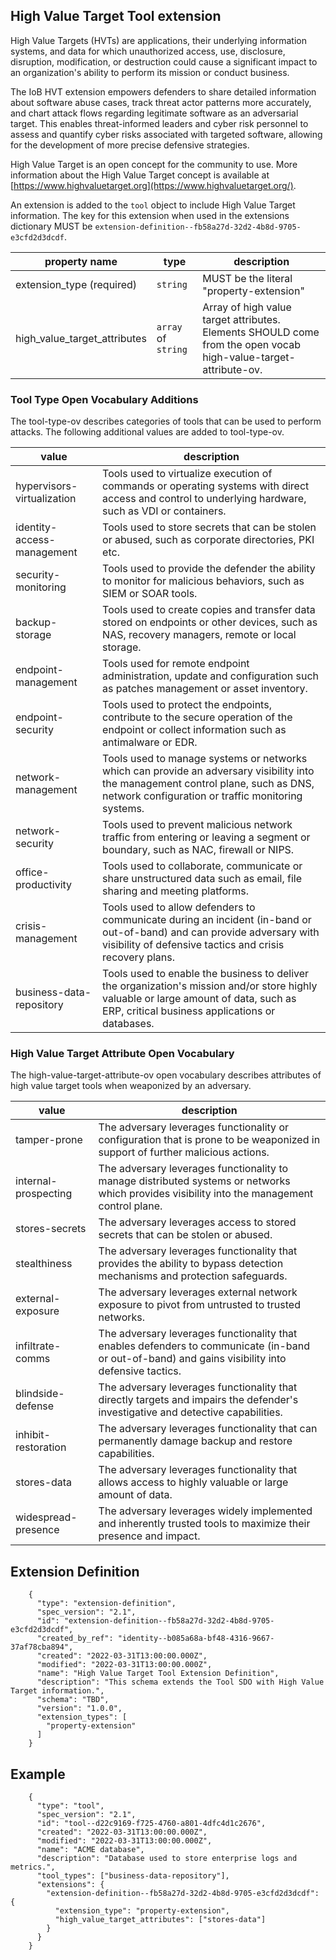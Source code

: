 ## High Value Target Tool extension

High Value Targets (HVTs) are applications, their underlying information
systems, and data for which unauthorized access, use, disclosure,
disruption, modification, or destruction could cause a significant
impact to an organization's ability to perform its mission or conduct
business.

The IoB HVT extension empowers defenders to share detailed information
about software abuse cases, track threat actor patterns more accurately,
and chart attack flows regarding legitimate software as an adversarial
target. This enables threat-informed leaders and cyber risk personnel to
assess and quantify cyber risks associated with targeted software,
allowing for the development of more precise defensive strategies.

High Value Target is an open concept for the community to use. More information about the High Value Target concept is available at [https://www.highvaluetarget.org](https://www.highvaluetarget.org/).

An extension is added to the `tool` object to include High Value Target
information. The key for this extension when used in the extensions
dictionary MUST be
`extension-definition--fb58a27d-32d2-4b8d-9705-e3cfd2d3dcdf`.

  | property name                | type                  | description                                                                                                      |
  |------------------------------| ----------------------| -----------------------------------------------------------------------------------------------------------------|
  | extension_type (required)    | `string`              | MUST be the literal "property-extension"                                                                         |
  | high_value_target_attributes | `array` of `string`   |  Array of high value target attributes. Elements SHOULD come from the open vocab high-value-target-attribute-ov. |

### Tool Type Open Vocabulary Additions

The tool-type-ov describes categories of tools that can be used to
perform attacks. The following additional values are added to
tool-type-ov.

  
  | value                      | description                                                                                                                                                                             |
  |----------------------------|-----------------------------------------------------------------------------------------------------------------------------------------------------------------------------------------|
  | hypervisors-virtualization | Tools used to virtualize execution of commands or operating systems with direct access and control to underlying hardware, such as VDI or containers.                                   |
  | identity-access-management | Tools used to store secrets that can be stolen or abused, such as corporate directories, PKI etc.                                                                                       |
  | security-monitoring        | Tools used to provide the defender the ability to monitor for malicious behaviors, such as SIEM or SOAR tools.                                                                          |
  | backup-storage             | Tools used to create copies and transfer data stored on endpoints or other devices, such as NAS, recovery managers, remote or local storage.                                            |
  | endpoint-management        | Tools used for remote endpoint administration, update and configuration such as patches management or asset inventory.                                                                  |
  | endpoint-security          | Tools used to protect the endpoints, contribute to the secure operation of the endpoint or collect information such as antimalware or EDR.                                              |
  | network-management         | Tools used to manage systems or networks which can provide an adversary visibility into the management control plane, such as DNS, network configuration or traffic monitoring systems. |
  | network-security           | Tools used to prevent malicious network traffic from entering or leaving a segment or boundary, such as NAC, firewall or NIPS.                                                          |
  | office-productivity        | Tools used to collaborate, communicate or share unstructured data such as email, file sharing and meeting platforms.                                                                    |
  | crisis-management          | Tools used to allow defenders to communicate during an incident (in-band or out-of-band) and can provide adversary with visibility of defensive tactics and crisis recovery plans.      |
  | business-data-repository   | Tools used to enable the business to deliver the organization's mission and/or store highly valuable or large amount of data, such as ERP, critical business applications or databases. |

### High Value Target Attribute Open Vocabulary

The high-value-target-attribute-ov open vocabulary describes attributes
of high value target tools when weaponized by an adversary.

  | value                | description                                                                                                                                       |
  |----------------------|---------------------------------------------------------------------------------------------------------------------------------------------------|
  | tamper-prone         | The adversary leverages functionality or configuration that is prone to be weaponized in support of further malicious actions.                    |
  | internal-prospecting | The adversary leverages functionality to manage distributed systems or networks which provides visibility into the management control plane.      |
  | stores-secrets       | The adversary leverages access to stored secrets that can be stolen or abused.                                                                    |
  | stealthiness         | The adversary leverages functionality that provides the ability to bypass detection mechanisms and protection safeguards.                         |
  | external-exposure    | The adversary leverages external network exposure to pivot from untrusted to trusted networks.                                                    |
  | infiltrate-comms     | The adversary leverages functionality that enables defenders to communicate (in-band or out-of-band) and gains visibility into defensive tactics. |
  | blindside-defense    | The adversary leverages functionality that directly targets and impairs the defender's investigative and detective capabilities.                  |
  | inhibit-restoration  | The adversary leverages functionality that can permanently damage backup and restore capabilities.                                                |
  | stores-data          | The adversary leverages functionality that allows access to highly valuable or large amount of data.                                              |
  | widespread-presence  | The adversary leverages widely implemented and inherently trusted tools to maximize their presence and impact.                                    |
 
## Extension Definition
```
    {
      "type": "extension-definition",
      "spec_version": "2.1",
      "id": "extension-definition--fb58a27d-32d2-4b8d-9705-e3cfd2d3dcdf",
      "created_by_ref": "identity--b085a68a-bf48-4316-9667-37af78cba894",
      "created": "2022-03-31T13:00:00.000Z",
      "modified": "2022-03-31T13:00:00.000Z",
      "name": "High Value Target Tool Extension Definition",
      "description": "This schema extends the Tool SDO with High Value Target information.",
      "schema": "TBD",
      "version": "1.0.0",
      "extension_types": [
        "property-extension"
      ]
    }
```
## Example

```
    {
      "type": "tool",
      "spec_version": "2.1",
      "id": "tool--d22c9169-f725-4760-a801-4dfc4d1c2676",
      "created": "2022-03-31T13:00:00.000Z",
      "modified": "2022-03-31T13:00:00.000Z",
      "name": "ACME database",
      "description": "Database used to store enterprise logs and metrics.",
      "tool_types": ["business-data-repository"],
      "extensions": {
        "extension-definition--fb58a27d-32d2-4b8d-9705-e3cfd2d3dcdf": {
          "extension_type": "property-extension",
          "high_value_target_attributes": ["stores-data"]
        }
      }
    }
```
